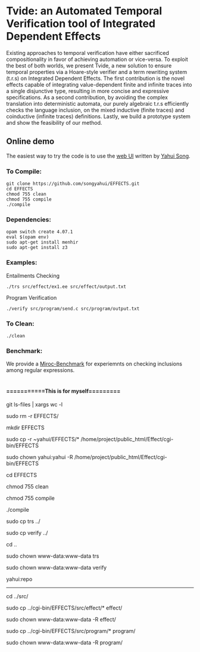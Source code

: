 # Tvide: an Automated Temporal Verification tool of Integrated Dependent Effects

Existing approaches to temporal verification have either sacrificed compositionality in favor of achieving automation or vice-versa. To exploit the best of both worlds, we present Tvide, a new solution to ensure temporal properties via a Hoare-style verifier and a term rewriting system (t.r.s) on Integrated Dependent Effects. The first contribution is the novel effects capable of integrating value-dependent finite and infinite traces into a single disjunctive type, resulting in more concise and expressive specifications. As a second contribution, by avoiding the complex translation into deterministic automata, our purely algebraic t.r.s efficiently checks the language inclusion, on the mixed inductive (finite traces) and coinductive (infinite traces) definitions. Lastly, we build a prototype system and show the feasibility of our method.

## Online demo

The easiest way to try the code is to use the [web UI](http://loris-5.d2.comp.nus.edu.sg/Effect/index.html?ex=send&type=c&options=sess) written
by [Yahui Song](https://www.comp.nus.edu.sg/~yahuis/).

### To Compile:

```
git clone https://github.com/songyahui/EFFECTS.git
cd EFFECTS
chmod 755 clean 
chmod 755 compile 
./compile
```

### Dependencies:

```
opam switch create 4.07.1
eval $(opam env)
sudo apt-get install menhir
sudo apt-get install z3
```

### Examples:

Entailments Checking 

```
./trs src/effect/ex1.ee src/effect/output.txt 
```

Program Verification

```
./verify src/program/send.c src/program/output.txt
```

### To Clean:

``` 
./clean
```

### Benchmark:

We provide a [Miroc-Benchmark](http://loris-5.d2.comp.nus.edu.sg/Effect/BenchMark.zip) for experiemnts on checking inclusions among regular expressions.


# 


#### ===========This is for myself=========

git ls-files | xargs wc -l

sudo rm -r EFFECTS/

mkdir EFFECTS

sudo cp -r  ~yahui/EFFECTS/* /home/project/public_html/Effect/cgi-bin/EFFECTS

sudo chown yahui:yahui -R /home/project/public_html/Effect/cgi-bin/EFFECTS

cd EFFECTS

chmod 755 clean

chmod 755 compile

./compile

sudo cp trs ../

sudo cp verify ../

cd ..

sudo chown www-data:www-data trs 

sudo chown www-data:www-data verify

yahui:repo

----------------------

cd ../src/

sudo cp ../cgi-bin/EFFECTS/src/effect/* effect/

sudo chown www-data:www-data -R effect/

sudo cp ../cgi-bin/EFFECTS/src/program/* program/

sudo chown www-data:www-data -R program/


